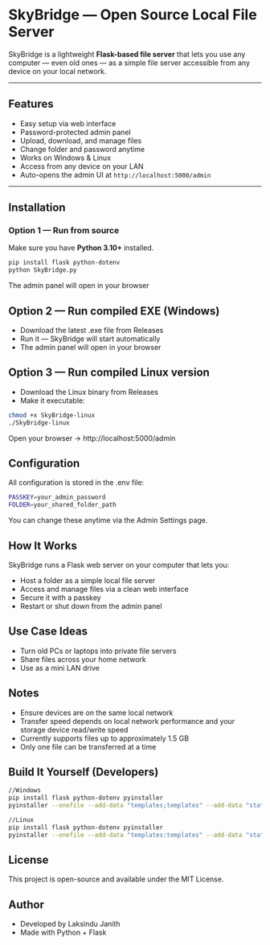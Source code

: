 # SkyBridge — Open Source Local File Server

SkyBridge is a lightweight **Flask-based file server** that lets you use any computer — even old ones — as a simple file server accessible from any device on your local network.

---

## Features

- Easy setup via web interface  
- Password-protected admin panel  
- Upload, download, and manage files  
- Change folder and password anytime  
- Works on Windows & Linux  
- Access from any device on your LAN  
- Auto-opens the admin UI at `http://localhost:5000/admin`

---

## Installation

### Option 1 — Run from source
Make sure you have **Python 3.10+** installed.

```bash
pip install flask python-dotenv
python SkyBridge.py
```
The admin panel will open in your browser

## Option 2 — Run compiled EXE (Windows)
- Download the latest .exe file from Releases
- Run it — SkyBridge will start automatically
- The admin panel will open in your browser

## Option 3 — Run compiled Linux version
- Download the Linux binary from Releases
- Make it executable:
```bash
chmod +x SkyBridge-linux
./SkyBridge-linux
```
Open your browser → http://localhost:5000/admin

## Configuration
All configuration is stored in the .env file:
```bash
PASSKEY=your_admin_password
FOLDER=your_shared_folder_path
```
You can change these anytime via the Admin Settings page.

## How It Works
SkyBridge runs a Flask web server on your computer that lets you:
- Host a folder as a simple local file server
- Access and manage files via a clean web interface
- Secure it with a passkey
- Restart or shut down from the admin panel

## Use Case Ideas
- Turn old PCs or laptops into private file servers
- Share files across your home network
- Use as a mini LAN drive

## Notes
- Ensure devices are on the same local network
- Transfer speed depends on local network performance and your storage device read/write speed
- Currently supports files up to approximately 1.5 GB
- Only one file can be transferred at a time

## Build It Yourself (Developers)
```bash
//Windows
pip install flask python-dotenv pyinstaller
pyinstaller --onefile --add-data "templates;templates" --add-data "static;static" SkyBridge.py

//Linux 
pip install flask python-dotenv pyinstaller
pyinstaller --onefile --add-data "templates:templates" --add-data "static:static" SkyBridge.py
```

## License
This project is open-source and available under the MIT License.

## Author
- Developed by Laksindu Janith
- Made with Python + Flask
